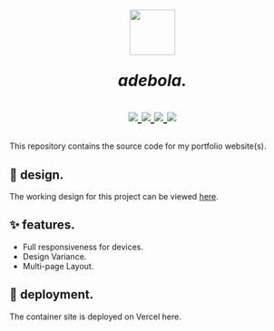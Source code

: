 <h1 align=center>
    <img src="https://user-images.githubusercontent.com/60784068/274219568-6895c21d-a71b-49ce-9a58-09630ec067ac.svg" width=80>
    <p><i>adebola.</i></p>
    <p>
        <a href="https://github.com/cobiwave/simplefolio/blob/main/LICENSE.md">
            <img src="https://img.shields.io/github/license/adebola-io/portfolio-v2?color=blue"/>
        </a>
        <a href="https://github.com/adebola-io/portfolio-v2/commits/main">
            <img src="https://img.shields.io/badge/maintained-yes-green.svg"/>
        </a>
        <a href="http://adebola-io.vercel.app/">
            <img src="https://img.shields.io/badge/website-up-yellow"/>
        </a>
         <a href="https://www.linkedin.com/in/oluwasefunmi-akomolafe-3a6a42214/">
            <img src="https://img.shields.io/badge/ask%20me-linkedin-1abc9c.svg"/>
        </a>
      </p>
</h1>
This repository contains the source code for my portfolio website(s).

## 🎨 design.

The working design for this project can be viewed [here](https://www.figma.com/file/zl69WMkR5gL1bum7yNuQdU/Portfolio?type=design&node-id=159%3A928&mode=design&t=SCY7JiMfZfrc3M1T-1).

## ✨ features.

-  Full responsiveness for devices.
-  Design Variance.
-  Multi-page Layout.

## 🚀 deployment.

The container site is deployed on Vercel here.
